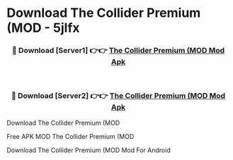 # Download The Collider Premium (MOD - 5jlfx



<div align="center">
<h3>🔴 Download [Server1] 👉👉 <a href="https://momento.my/?title=The_Collider_Premium_(MOD">The Collider Premium (MOD Mod Apk</a></h3><br>

<h3>🔴 Download [Server2] 👉👉 <a href="https://momento.my/?title=The_Collider_Premium_(MOD">The Collider Premium (MOD Mod Apk</a></h3>
</div>



Download The Collider Premium (MOD 

Free APK MOD The Collider Premium (MOD 

Download The Collider Premium (MOD Mod For Android
